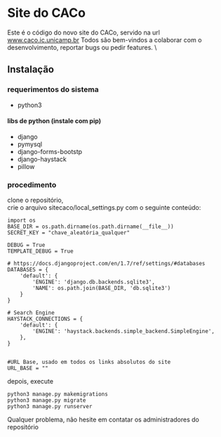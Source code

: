 # Site do CACo

Este é o código do novo site do CACo, servido na url www.caco.ic.unicamp.br
Todos são bem-vindos a colaborar com o desenvolvimento, reportar bugs ou pedir features. \

## Instalação
### requerimentos do sistema
* python3

#### libs de python (instale com pip)
* django
* pymysql
* django-forms-bootstp
* django-haystack
* pillow


### procedimento
clone o repositório,  
crie o arquivo sitecaco/local_settings.py com o seguinte conteúdo:



    import os
    BASE_DIR = os.path.dirname(os.path.dirname(__file__))
    SECRET_KEY = "chave_aleatória_qualquer"

    DEBUG = True
    TEMPLATE_DEBUG = True 

    # https://docs.djangoproject.com/en/1.7/ref/settings/#databases
    DATABASES = {
        'default': {
            'ENGINE': 'django.db.backends.sqlite3',
            'NAME': os.path.join(BASE_DIR, 'db.sqlite3')
        }
    }

    # Search Engine
    HAYSTACK_CONNECTIONS = {
        'default': {
            'ENGINE': 'haystack.backends.simple_backend.SimpleEngine',
        },
    }


    #URL Base, usado em todos os links absolutos do site
    URL_BASE = ""



depois, execute



    python3 manage.py makemigrations
    python3 manage.py migrate
    python3 manage.py runserver


Qualquer problema, não hesite em contatar os administradores do repositório 


